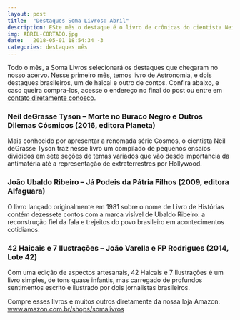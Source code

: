 ```yaml
---
layout: post
title:  "Destaques Soma Livros: Abril"
description: ESte mês o destaque é o livro de crônicas do cientista Neil deGrasse Tyson.
img: ABRIL-CORTADO.jpg
date:   2018-05-01 18:54:34 -3
categories: destaques mês
---
```

Todo o mês, a Soma Livros selecionará os destaques que chegaram no nosso acervo. Nesse primeiro mês, temos livro de Astronomia, e dois destaques brasileiros, um de haicai e outro de contos. Confira abaixo, e caso queira compra-los, acesse o endereço no final do post ou entre em [contato diretamente conosco](mailto:somalivros@gmail.com).

### Neil deGrasse Tyson – Morte no Buraco Negro e Outros Dilemas Cósmicos (2016, editora Planeta)

Mais conhecido por apresentar a renomada série Cosmos, o cientista Neil deGrasse Tyson traz nesse livro um compilado de pequenos ensaios divididos em sete seções de temas variados que vão desde importância da antimatéria até a representação de extraterrestres por Hollywood. 

### João Ubaldo Ribeiro – Já Podeis da Pátria Filhos (2009, editora Alfaguara)

O livro lançado originalmente em 1981 sobre o nome de Livro de Histórias contém dezessete contos com a marca visível de Ubaldo Ribeiro: a reconstrução fiel da fala e trejeitos do povo brasileiro em acontecimentos cotidianos.

### 42 Haicais e 7 Ilustrações – João Varella e FP Rodrigues (2014, Lote 42)

Com uma edição de aspectos artesanais, 42 Haicais e 7 Ilustrações é um livro simples, de tons quase infantis, mas carregado de profundos sentimentos escrito e ilustrado por dois jornalistas brasileiros. 


Compre esses livros e muitos outros diretamente da nossa loja Amazon: www.amazon.com.br/shops/somalivros


